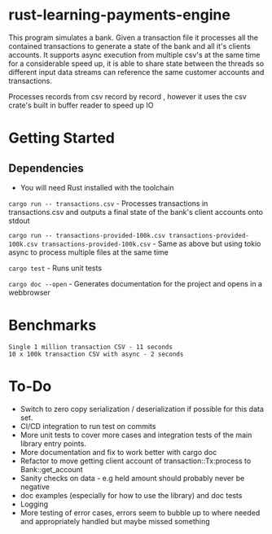 # rust-learning-payments-engine

This program simulates a bank. Given a transaction file it processes all the contained transactions to generate a state of the bank and all it's clients accounts.
It supports async execution from multiple csv's at the same time for a considerable speed up, it is able to share state between the threads so different input data streams can reference the same customer accounts and transactions.

Processes records from csv record by record , however it uses the csv crate's built in buffer reader to speed up IO


# Getting Started

## Dependencies 

- You will need Rust installed with the toolchain

`cargo run -- transactions.csv` - Processes transactions in transactions.csv and outputs a final state of the bank's client accounts onto stdout

`cargo run -- transactions-provided-100k.csv transactions-provided-100k.csv transactions-provided-100k.csv` - Same as above but using tokio async to process multiple files at the same time

`cargo test` - Runs unit tests

`cargo doc --open` - Generates documentation for the project and opens in a webbrowser

# Benchmarks

```
Single 1 million transaction CSV - 11 seconds
10 x 100k transaction CSV with async - 2 seconds
```

# To-Do
 
- Switch to zero copy serialization / deserialization if possible for this data set.
- CI/CD integration to run test on commits 
- More unit tests to cover more cases and integration tests of the main library entry points. 
- More documentation and fix to work better with cargo doc 
- Refactor to move getting client account of transaction::Tx:process to Bank::get_account
- Sanity checks on data - e.g held amount should probably never be negative
- doc examples (especially for how to use the library) and doc tests
- Logging
- More testing of error cases, errors seem to bubble up to where needed and appropriately handled but maybe missed something

